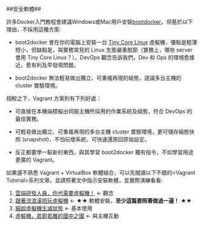 ##安全軟體##

許多Docker入門教程會建議Windows或Mac用戶安裝[bootdocker](http://boot2docker.io/ "Title")。但基於以下理由，不採用這種方案:

  - boot2docker 會在你的電腦上安裝一台 [Tiny Core Linux](http://tinycorelinux.net/) 虛擬機，優點是輕薄短小，但缺點是，與實務常見的 Linux 生態嚴重脫節（實務上，哪些 server 會用 Tiny Core Linux？）。DevOps 觀念告訴我們，Dev 和 Ops 的環境愈接近，愈有利及早發現問題。
  
  - boot2docker 無法輕易做出獨立、可重複再現的組態，遑論多台主機的 cluster 實驗環境。

相較之下，Vagrant 方案則有下列好處：

  - 可直接在本機端模擬出伺服主機所採用的作業系統及組態，符合 DevOps 的最佳實務。
  
  - 可輕易做出獨立、可重複再現的多台主機 cluster 實驗環境，更可儲存組態快照 (snapshot)，不怕玩壞系統，可快速還原回原始設定。
  
  - 反正都要學一點新的東西，與其學習 boot2docker 獨有指令，不如學習用途更廣的 Vagrant。 

如果還不熟悉 Vagrant + VirtualBox 軟體組合，可以先閱讀以下不錯的\<Vagrant Tutorial\>系列文章。並請照著文中指示安裝軟體，並實際演練看看:

  1. [雲端研發人員，你也需要虛擬機！](http://www.codedata.com.tw/social-coding/vagrant-tutorial-1-developer-and-vm) ← 觀念
  2. [跟著流浪漢把玩虛擬機](http://www.codedata.com.tw/social-coding/vagrant-tutorial-2-playing-vm-with-vagrant) ← ★★ 軟體安裝，**至少這篇要照著做過一遍！** ★★
  3. [細說虛擬機生滅狀態](http://www.codedata.com.tw/social-coding/vagrant-tutorial-3-vm-lifecycle) ← 基本使用
  4. [虛擬機，若即若離的國中之國](http://www.codedata.com.tw/social-coding/vagrant-tutorial-4-guest-host-communication) ← 與主機互動
